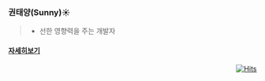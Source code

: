 

### 권태양(Sunny):sunny:
> - 선한 영향력을 주는 개발자
#### [자세히보기](https://www.notion.so/Sunny-1349e293c9f74de092dce9ee359bd77c)

<div align=right>
	
[![Hits](https://hits.seeyoufarm.com/api/count/incr/badge.svg?url=https%3A%2F%2Fgithub.com%2Fsunnight9507&count_bg=%23DE8EFF&title_bg=%234E5759&icon=&icon_color=%23000000&title=hits&edge_flat=false)](https://hits.seeyoufarm.com)
	
</div>
